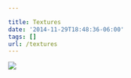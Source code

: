 ```yaml
---

title: Textures
date: '2014-11-29T18:48:36-06:00'
tags: []
url: /textures
---
```

<img src="http://68.media.tumblr.com/015b6254e0d6708a45a61dae0e3a6740/tumblr_nftu90JmPs1qz9pjho1_1280.jpg"/><br/>
